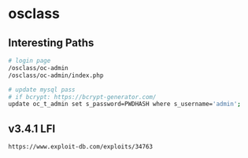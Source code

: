 # osclass

## Interesting Paths

```bash
# login page
/osclass/oc-admin
/osclass/oc-admin/index.php

# update mysql pass
# if bcrypt: https://bcrypt-generator.com/
update oc_t_admin set s_password=PWDHASH where s_username='admin';
```

## v3.4.1 LFI

```
https://www.exploit-db.com/exploits/34763
```
